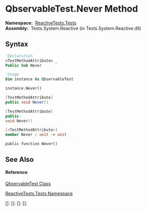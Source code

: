 # QbservableTest.Never Method

**Namespace:**  [ReactiveTests.Tests](ReactiveTests.Tests\ReactiveTests.Tests.md)  
**Assembly:**  Tests.System.Reactive (in Tests.System.Reactive.dll)

## Syntax

```vb
'Declaration
<TestMethodAttribute> _
Public Sub Never
```

```vb
'Usage
Dim instance As QbservableTest

instance.Never()
```

```csharp
[TestMethodAttribute]
public void Never()
```

```c++
[TestMethodAttribute]
public:
void Never()
```

```fsharp
[<TestMethodAttribute>]
member Never : unit -> unit 
```

```jscript
public function Never()
```

## See Also

#### Reference

[QbservableTest Class](QbservableTest\QbservableTest.md)

[ReactiveTests.Tests Namespace](ReactiveTests.Tests\ReactiveTests.Tests.md)

[]: 
[]: 
[]: 
[]: 